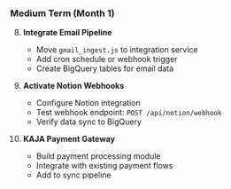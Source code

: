 ### Medium Term (Month 1)

8. **Integrate Email Pipeline**
   - Move `gmail_ingest.js` to integration service
   - Add cron schedule or webhook trigger
   - Create BigQuery tables for email data

9. **Activate Notion Webhooks**
   - Configure Notion integration
   - Test webhook endpoint: `POST /api/notion/webhook`
   - Verify data sync to BigQuery

10. **KAJA Payment Gateway**
    - Build payment processing module
    - Integrate with existing payment flows
    - Add to sync pipeline
